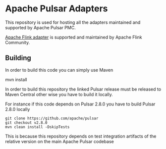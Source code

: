 <!--

    Licensed to the Apache Software Foundation (ASF) under one
    or more contributor license agreements.  See the NOTICE file
    distributed with this work for additional information
    regarding copyright ownership.  The ASF licenses this file
    to you under the Apache License, Version 2.0 (the
    "License"); you may not use this file except in compliance
    with the License.  You may obtain a copy of the License at

      http://www.apache.org/licenses/LICENSE-2.0

    Unless required by applicable law or agreed to in writing,
    software distributed under the License is distributed on an
    "AS IS" BASIS, WITHOUT WARRANTIES OR CONDITIONS OF ANY
    KIND, either express or implied.  See the License for the
    specific language governing permissions and limitations
    under the License.

-->

# Apache Pulsar Adapters

This repository is used for hosting all the adapters maintained and supported by Apache Pulsar PMC.

[Apache Flink adapter](https://github.com/apache/flink/tree/master/flink-connectors/flink-connector-pulsar) is supported and maintained by Apache Flink Community.

## Building

In order to build this code you can simply use Maven

mvn install

In order to build this repository the linked Pulsar release must be released to Maven Central
other wise you have to build it locally.

For instance if this code depends on Pulsar 2.8.0 you have to build Pulsar 2.8.0 locally

```
git clone https://github.com/apache/pulsar
git checkout v2.8.0
mvn clean install -DskipTests
```

This is because this repository depends on test integration artifacts of the relative version on the main 
Apache Pulsar codebase
